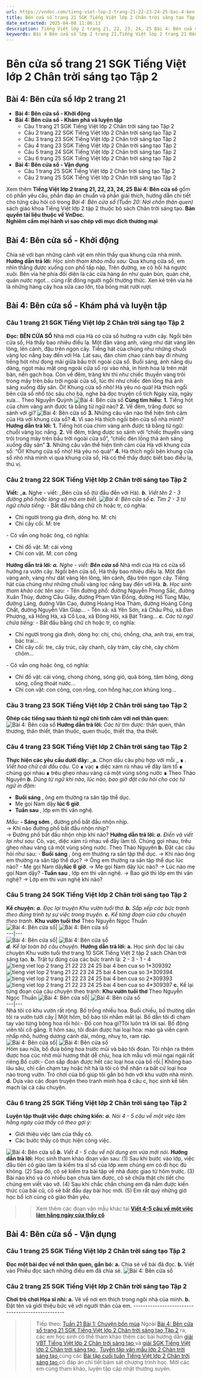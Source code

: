 ```yaml
---
url: https://vndoc.com/tieng-viet-lop-2-trang-21-22-23-24-25-bai-4-ben-cua-so-241162
title: Bên cửa sổ trang 21 SGK Tiếng Việt lớp 2 Chân trời sáng tạo Tập 2 - VnDoc.com
date_extracted: 2025-04-08 11:06:13
description: Tiếng Việt lớp 2 trang 21, 22, 23, 24, 25 Bài 4: Bên cửa sổ được biên soạn nhằm giúp các em HS đạt kết quả tốt trong quá trình làm bài tập và học tập môn Tiếng Việt lớp 2.
keywords: Bài 4 Bên cửa sổ lớp 2 trang 21,Tiếng Việt lớp 2 trang 21 Bên cửa sổ,Tuần 20 Bên cửa sổ,Bên cửa sổ,bài Bên cửa sổ,Tuần 20 nơi chốn thân quen,tiếng việt 2 tuần 20,tiếng việt 2,tiếng việt lớp 2,sách tiếng việt 2,sách tiếng việt lớp 2,bài tập tiếng việt lớp 2,tiếng việt lớp 2 tập 2,học tiếng việt chân trời sáng tạo,chân trời sáng tạo,tiếng việt lớp 2 chân trời,tiếng việt chân trời sáng tạo
---
```


# Bên cửa sổ trang 21 SGK Tiếng Việt lớp 2 Chân trời sáng tạo Tập 2
## **Bài 4: Bên cửa sổ lớp 2 trang 21**
  * **Bài 4: Bên cửa sổ - Khởi động**
  * **Bài 4: Bên cửa sổ - Khám phá và luyện tập**
    * Câu 1 trang 21 SGK Tiếng Việt lớp 2 Chân trời sáng tạo Tập 2
    * Câu 2 trang 22 SGK Tiếng Việt lớp 2 Chân trời sáng tạo Tập 2
    * Câu 3 trang 23 SGK Tiếng Việt lớp 2 Chân trời sáng tạo Tập 2
    * Câu 4 trang 23 SGK Tiếng Việt lớp 2 Chân trời sáng tạo Tập 2
    * Câu 5 trang 24 SGK Tiếng Việt lớp 2 Chân trời sáng tạo Tập 2
    * Câu 6 trang 25 SGK Tiếng Việt lớp 2 Chân trời sáng tạo Tập 2
  * **Bài 4: Bên cửa sổ - Vận dụng**
    * Câu 1 trang 25 SGK Tiếng Việt lớp 2 Chân trời sáng tạo Tập 2
    * Câu 2 trang 25 SGK Tiếng Việt lớp 2 Chân trời sáng tạo Tập 2

Xem thêm
**Tiếng Việt lớp 2 trang 21, 22, 23, 24, 25 Bài 4: Bên cửa sổ** gồm có phần yêu cầu, phần đáp án chuẩn và phần giải thích, hướng dẫn chi tiết cho từng câu hỏi có trong _Bài 4: Bên cửa sổ \(Tuần 20: Nơi chốn thân quen\)_ sách giáo khoa Tiếng Việt lớp 2 tập 2 thuộc bộ sách Chân trời sáng tạo.
**Bản quyền tài liệu thuộc về VnDoc.  
Nghiêm cấm mọi hành vi sao chép với mục đích thương mại**
## **Bài 4: Bên cửa sổ - Khởi động**
Chia sẻ với bạn những cảnh vật em nhìn thấy qua khung cửa nhà mình.
**Hướng dẫn trả lời:**
_Học sinh tham khảo mẫu sau:_
Qua khung cửa sổ, em nhìn thẳng được xuống con phố tấp nập, Trên đường, xe cộ hối hả ngược xuôi. Bên vỉa hè phía đối diện là các cửa hàng ăn như quán bún, quán chè, quán nước ngọt… cũng rất đông người ngồi thưởng thức. Xen kẽ trên vỉa hè là những hàng cây hoa sữa cao lớn, tỏa bóng mát rười rượi.
## **Bài 4: Bên cửa sổ - Khám phá và luyện tập**
### Câu 1 trang 21 SGK Tiếng Việt lớp 2 Chân trời sáng tạo Tập 2
**Đọc:**
**BÊN CỬA SỔ**
Nhà mới của Hà có cửa sổ hướng ra vườn cây. Ngồi bên cửa sổ, Hà thấy bao nhiêu điều lạ.
Một đàn vàng anh, vàng như dát vàng lên lông, lên cánh, đậu trên ngọn cây. Tiếng hát của chúng như những chuỗi vàng lọc nắng bay đến với Hà. Lát sau, đàn chim chao cánh bay đi nhưng tiếng hót như đọng mãi giữa bầu trời ngoài cửa sổ.
Buổi sáng, ánh nắng dịu dàng, ngọt màu mật ong ngoài cửa sổ rọi vào nhà, in hình hoa lá trên mặt bàn, nền gạch hoa. Còn về đêm, trăng khi thì như chiếc thuyền vàng trôi trong mây trên bầu trời ngoài cửa sổ, lúc thì như chiếc đèn lồng thả ánh sáng xuống đầy sân.
Ôi\! Khung cửa sổ nhỏ\! Hà yêu nó quá\! Hà thích ngồi bên cửa sổ nhổ tóc sâu cho bà, nghe bà đọc truyện cổ tích Ngày xửa, ngày xưa…
Theo Nguyễn Quỳnh
![Bài 4: Bên cửa sổ](https://i.vdoc.vn/data/image/2021/08/21/tieng-viet-lop-2-trang-21-22-23-24-25-bai-4-ben-cua-so-10.jpg)
**Cùng tìm hiểu:**
**1.** Tiếng hót của chim vàng anh được tả bằng từ ngữ nào?
**2.** Về đêm, trăng được so sánh với gì?
![Bài 4: Bên cửa sổ](https://i.vdoc.vn/data/image/2021/08/21/tieng-viet-lop-2-trang-21-22-23-24-25-bai-4-ben-cua-so-7.jpg)
**3.** Những câu văn nào thể hiện tình cảm của Hà với khung cửa sổ?
**4.** Vì sao Hà thích ngồi bên cửa sổ nhà mình?
**Hướng dẫn trả lời:**
**1.** Tiếng hót của chim vàng anh được tả bằng từ ngữ: chuỗi vàng lọc nắng.
**2.** Về đêm, trăng được so sánh với “chiếc thuyền vàng trôi trong mây trên bầu trời ngoài cửa sổ”, “chiếc đèn lồng thả ánh sáng xuống đầy sân”
**3.** Những câu văn thể hiện tình cảm của Hà với khung cửa sổ: “Ôi\! Khung cửa sổ nhỏ\! Hà yêu nó quá\!”
**4.** Hà thích ngồi bên khung  cửa sổ nhỏ nhà mình vì qua khung cửa sổ, Hà có thể thấy được biết bao điều lạ, thú vị.
### Câu 2 trang 22 SGK Tiếng Việt lớp 2 Chân trời sáng tạo Tập 2
**Viết:**
_**a.** Nghe - viết: _Bên cửa sổ \(từ đầu đến với Hà\).
_**b.** Viết tên 2 - 3 đường phố hoặc làng xã mà em biết._
_![Bài 4: Bên cửa sổ](https://i.vdoc.vn/data/image/2021/08/21/tieng-viet-lop-2-trang-21-22-23-24-25-bai-4-ben-cua-so-9.jpg)_
_**c.** Tìm 2 - 3 từ ngữ chứa tiếng:_
\- Bắt đầu bằng chữ ch hoặc tr, có nghĩa:
  * Chỉ người trong gia đình, dòng họ. M: chị
  * Chỉ cây cối. M: tre

\- Có vần ong hoặc ông, có nghĩa:
  * Chỉ đồ vật. M: cái vòng
  * Chỉ con vật. M: con công

**Hướng dẫn trả lời:**
_**a.** Nghe - viết:_
_**Bên cửa sổ**_
Nhà mới của Hà có cửa sổ hướng ra vườn cây. Ngồi bên cửa sổ, Hà thấy bao nhiêu điều lạ.
Một đàn vàng anh, vàng như dát vàng lên lông, lên cánh, đậu trên ngọn cây. Tiếng hát của chúng như những chuỗi vàng lọc nắng bay đến với Hà.
_**b.** Học sinh tham khảo các tên sau:_
\- Tên đường phố: đường Nguyễn Phong Sắc, đường Xuân Thủy, đường Cầu Giấy, đường Phạm Văn Đồng, đường Hồ Tùng Mậu, đường Láng, đường Văn Cao, đường Hoàng Hoa Thám, đường Hoàng Công Chất, đường Nguyễn Văn Giáp…
\- Tên xã: xã Yên Sơn, xã Châu Phú, xã Đan Phượng, xã Hồng Hà, xã Cổ Loa, xã Đông Hội, xã Bát Tràng…
 _**c.** Các từ ngữ chứa tiếng:_
\- Bắt đầu bằng chữ ch hoặc tr, có nghĩa:
  * Chỉ người trong gia đình, dòng họ: chị, chú, chồng, cha, anh trai, em trai, bác trai…
  * Chỉ cây cối: tre, cây trúc, cây chanh, cây trám, cây chè, cây chôm chôm…

\- Có vần ong hoặc ông, có nghĩa:
  * Chỉ đồ vật: cái vòng, chong chóng, sóng gió, quả bóng, tăm bông, dòng sông, cống thoát nước…
  * Chỉ con vật: con công, con rồng, con hồng hạc,con khủng long…

### Câu 3 trang 23 SGK Tiếng Việt lớp 2 Chân trời sáng tạo Tập 2
**Ghép các tiếng sau thành từ ngữ chỉ tình cảm với nơi thân quen:**
![Bài 4: Bên cửa sổ](https://i.vdoc.vn/data/image/2021/08/21/tieng-viet-lop-2-trang-21-22-23-24-25-bai-4-ben-cua-so-5.jpg)
**Hướng dẫn trả lời:**
_Các từ tìm được:_ thân quen, thân thương, thân thiết, thân thuộc, quen thuộc, thiết tha, tha thiết.
### Câu 4 trang 23 SGK Tiếng Việt lớp 2 Chân trời sáng tạo Tập 2
**Thực hiện các yêu cầu dưới đây:**
_**a.** Chọn dấu câu phù hợp với mỗi _ ∎ _. Viết hoa chữ cái đầu câu._
Cò ∎ vạc ∎ diệc xám rủ nhau về đây làm tổ ∎ chúng gọi nhau ∎ trêu ghẹo nhau váng cả một vùng sông nước ∎
Theo Thảo Nguyên
 _**b.** Dùng từ ngữ khi nào, lúc nào, bao giờ đặt câu hỏi cho các từ ngữ in đậm:_
  * **Buổi sáng** , ông em thường ra sân tập thể dục.
  * Mẹ gọi Nam dậy **lúc 6 giờ**.
  * **Tuần sau** , lớp em thi văn nghệ.

_Mẫu:_
**\- Sáng sớm** , đường phố bắt đầu nhộn nhịp.   
→ Khi nào đường phố bắt đầu nhộn nhịp?   
→ Đường phố bắt đầu nhộn nhịp khi nào?
**Hướng dẫn trả lời:**
_**a.** Điền và viết lại như sau:_
Cò, vạc, diệc xám rủ nhau về đây làm tổ. Chúng gọi nhau, trêu ghẹo nhau váng cả một vùng sông nước.
Theo Thảo Nguyên
**b.** Đặt các câu hỏi như sau:
\- **Buổi sáng** , ông em thường ra sân tập thể dục.
→ Khi nào ông em thường ra sân tập thể dục?
→ Ông em thường ra sân tập thể dục lúc nào?
\- Mẹ gọi Nam dậy**lúc 6 giờ**.
→ Mẹ gọi Nam dậy lúc nào?
→ Lúc nào mẹ gọi Nam dậy?
-**Tuần sau** , lớp em thi văn nghệ.
→ Bao giờ thì lớp em thi văn nghệ?
→ Lớp em thi vưn nghệ khi nào?
### Câu 5 trang 24 SGK Tiếng Việt lớp 2 Chân trời sáng tạo Tập 2
**Kể chuyện:**
_**a.** Đọc lại truyện Khu vườn tuổi thơ._
_**b.** Sắp xếp các bức tranh theo đúng trình tự sự việc trong truyện._
_**c.** Kể từng đoạn của câu chuyện theo tranh._
**Khu vườn tuổi thơ**
Theo Nguyễn Ngọc Thuần
![Bài 4: Bên cửa sổ](https://i.vdoc.vn/data/image/2021/08/21/tieng-viet-lop-2-trang-21-22-23-24-25-bai-4-ben-cua-so-2.jpg)| ![Bài 4: Bên cửa sổ](https://i.vdoc.vn/data/image/2021/08/21/tieng-viet-lop-2-trang-21-22-23-24-25-bai-4-ben-cua-so-1.jpg)  
---|---  
![Bài 4: Bên cửa sổ](https://i.vdoc.vn/data/image/2021/08/21/tieng-viet-lop-2-trang-21-22-23-24-25-bai-4-ben-cua-so-3.jpg)| ![Bài 4: Bên cửa sổ](https://i.vdoc.vn/data/image/2021/08/21/tieng-viet-lop-2-trang-21-22-23-24-25-bai-4-ben-cua-so-4.jpg)  
 _**d.** Kể lại toàn bộ câu chuyện._
**Hướng dẫn trả lời:**
**a.** Học sinh đọc lại câu chuyện Khu vườn tuổi thơ trang 10 SGK Tiếng Việt 2 tập 2  sách Chân trời sáng tạo.
**b.** Trật tự đúng của các bức tranh là: 2 - 3 - 1 - 4
![tieng viet lop 2 trang 21 22 23 24 25 bai 4 ben cua so 1*309392](https://i.vdoc.vn/data/image/2021/08/21/tieng-viet-lop-2-trang-21-22-23-24-25-bai-4-ben-cua-so-1.jpg)![tieng viet lop 2 trang 21 22 23 24 25 bai 4 ben cua so 3*309394](https://i.vdoc.vn/data/image/2021/08/21/tieng-viet-lop-2-trang-21-22-23-24-25-bai-4-ben-cua-so-3.jpg)![tieng viet lop 2 trang 21 22 23 24 25 bai 4 ben cua so 2*309393](https://i.vdoc.vn/data/image/2021/08/21/tieng-viet-lop-2-trang-21-22-23-24-25-bai-4-ben-cua-so-2.jpg)![tieng viet lop 2 trang 21 22 23 24 25 bai 4 ben cua so 4*309397](https://i.vdoc.vn/data/image/2021/08/21/tieng-viet-lop-2-trang-21-22-23-24-25-bai-4-ben-cua-so-4.jpg)
**c.** Kể lại từng đoạn của câu chuyện theo tranh:
**Khu vườn tuổi thơ**
Theo Nguyễn Ngọc Thuần
![Bài 4: Bên cửa sổ](https://i.vdoc.vn/data/image/2021/08/21/tieng-viet-lop-2-trang-21-22-23-24-25-bai-4-ben-cua-so-1.jpg)| ![Bài 4: Bên cửa sổ](https://i.vdoc.vn/data/image/2021/08/21/tieng-viet-lop-2-trang-21-22-23-24-25-bai-4-ben-cua-so-3.jpg)  
---|---  
Nhà tôi có khu vườn rất rộng. Bố trồng nhiều hoa. Buổi chiều, bố thường dẫn tôi ra vườn tưới cây.| Một hôm, bố bảo tôi nhắm mắt lại. Bố dẫn tôi đi chạm tay vào từng bông hoa rồi hỏi:\- Đố con hoa gì?Tôi luôn trả lời sai. Bố động viên tôi cố gắng. Ít hôm sau, tôi đoán được hai loại hoa: mào gà viền cạnh nhấp nhô, hướng dương cánh dài, mỏng, nhuỵ to, ram ráp.  
![Bài 4: Bên cửa sổ](https://i.vdoc.vn/data/image/2021/08/21/tieng-viet-lop-2-trang-21-22-23-24-25-bai-4-ben-cua-so-2.jpg)| ![Bài 4: Bên cửa sổ](https://i.vdoc.vn/data/image/2021/08/21/tieng-viet-lop-2-trang-21-22-23-24-25-bai-4-ben-cua-so-4.jpg)  
Hôm sau nữa, bố đưa bông hoa trước mũi và bảo tôi đoán. Tôi nhận ra thêm được hoa cúc nhờ mùi hương thật dễ chịu, hoa ích mẫu với mùi ngai ngái rất riêng.Bố cười:\- Con sắp đoán được hết các loại hoa của bố rồi.| Không bao lâu sâu, chỉ cần chạm tay hoặc hít hà là tôi có thể nhận ra bất cứ loại hoa nào trong vườn. Trò chơi của bố giúp tôi gắn bó hơn với khu vườn nhà mình.  
**d.** Dựa vào các đoạn truyện theo tranh minh họa ở câu c, học sinh kể liền mạch lại cả câu chuyện.
### Câu 6 trang 25 SGK Tiếng Việt lớp 2 Chân trời sáng tạo Tập 2
**Luyện tập thuật việc được chứng kiến:**
_**a.** Nói 4 - 5 câu về một việc làm hằng ngày của thầy cô theo gợi ý:_
  * Giới thiệu việc làm của thầy cô.
  * Các bước thầy cô thực hiện công việc.

![Bài 4: Bên cửa sổ](https://i.vdoc.vn/data/image/2021/08/21/tieng-viet-lop-2-trang-21-22-23-24-25-bai-4-ben-cua-so-8.jpg)
_**b.** Viết 4 - 5 câu về nội dung em vừa mới nói._
**Hướng dẫn trả lời:**
Học sinh tham khảo đoạn văn sau:
\(1\) Sau khi bước vào lớp, việc đầu tiên cô giáo làm là kiểm tra sĩ số của lớp xem chúng em có đi học đủ không. \(2\) Sau đó, cô sẽ kiểm tra bài tập về nhà được giao từ hôm trước. \(3\) Bài nào khó và có nhiều bạn chưa làm được, cô sẽ chữa thật chi tiết cho chúng em viết vào vở. \(4\) Sau khi chắc chắn chúng em đã nắm được kiến thức của bài cũ, cô sẽ bắt đầu dạy bài học mới. \(5\) Em rất quý những giờ học bổ ích cùng cô giáo thân yêu.
>> Xem thêm các đoạn văn mẫu khác tại **[Viết 4-5 câu về một việc làm hằng ngày của thầy cô](<https://vndoc.com/ke-ve-mot-viec-lam-hang-ngay-cua-thay-co-lop-2-255354>)**
## Bài 4: Bên cửa sổ - Vận dụng
### Câu 1 trang 25 SGK Tiếng Việt lớp 2 Chân trời sáng tạo Tập 2
**Đọc một bài đọc về nơi thân quen, gắn bó:**
**a.** Chia sẻ về bài đã đọc.
**b.** Viết vào Phiếu đọc sách những điều em đã chia sẻ.
![Bài 4: Bên cửa sổ](https://i.vdoc.vn/data/image/2021/08/21/tieng-viet-lop-2-trang-21-22-23-24-25-bai-4-ben-cua-so-6.jpg)
### Câu 2 trang 25 SGK Tiếng Việt lớp 2 Chân trời sáng tạo Tập 2
**Chơi trò chơi Họa sĩ nhí:**
**a.** Vẽ về nơi em thích trong ngôi nhà của mình.
**b.** Đặt tên và giới thiệu bức vẽ với người thân của em.
\-------------------------------------------------
>> Tiếp theo: [Tuần 21 Bài 1: Chuyện bốn mùa](<https://vndoc.com/tieng-viet-lop-2-trang-26-27-28-bai-1-chuyen-bon-mua-241187>)
Ngoài [Bài 4: Bên cửa sổ trang 21 SGK Tiếng Việt lớp 2 Chân trời sáng tạo Tập 2](<https://vndoc.com/tieng-viet-lop-2-trang-21-22-23-24-25-bai-4-ben-cua-so-241162>) ra, các em học sinh có thể tham khảo thêm các bài hướng dẫn [ giải VBT Tiếng Việt lớp 2 Chân trời sáng tạo ](<https://vndoc.com/vbt-tieng-viet-lop-2-ctst>) và [ giải SGK Tiếng Việt lớp 2 Chân trời sáng tạo ](<https://vndoc.com/tieng-viet-lop-2-sach-chan-troi-sang-tao>) , [ Tuyển tập văn mẫu lớp 2 Chân trời sáng tạo ](<https://vndoc.com/tap-lam-van-lop-2-ctst>) cùng các [ Bài tập cuối tuần Tiếng Việt lớp 2 Chân trời sáng tạo ](<https://vndoc.com/bai-tap-cuoi-tuan-lop-2-mon-tieng-viet-sach-ctst>) có đáp án chi tiết bám sát chương trình học. Mời các em cùng tham khảo, luyện tập cập nhật thường xuyên.
